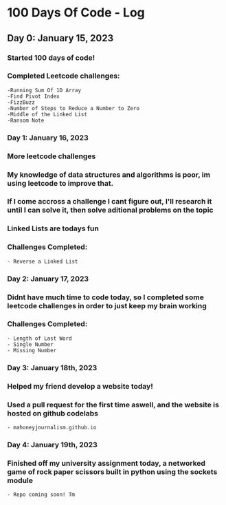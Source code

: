 # 100 Days Of Code - Log

## Day 0: January 15, 2023 

### Started 100 days of code!
### Completed Leetcode challenges:
    -Running Sum Of 1D Array
    -Find Pivot Index
    -FizzBuzz
    -Number of Steps to Reduce a Number to Zero
    -Middle of the Linked List
    -Ransom Note

### Day 1: January 16, 2023

### More leetcode challenges
### My knowledge of data structures and algorithms is poor, im using leetcode to improve that.
### If I come accross a challenge I cant figure out, I'll research it until I can solve it, then solve aditional problems on the topic
### Linked Lists are todays fun
### Challenges Completed:
    - Reverse a Linked List

### Day 2: January 17, 2023

### Didnt have much time to code today, so I completed some leetcode challenges in order to just keep my brain working
### Challenges Completed:
    - Length of Last Word
    - Single Number
    - Missing Number

### Day 3: January 18th, 2023
### Helped my friend develop a website today!
### Used a pull request for the first time aswell, and the website is hosted on github codelabs
    - mahoneyjournalism.github.io
    
### Day 4: January 19th, 2023
### Finished off my university assignment today, a networked game of rock paper scissors built in python using the sockets module
    - Repo coming soon! Tm
